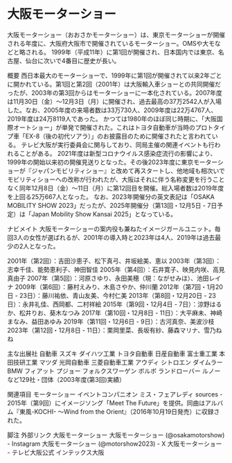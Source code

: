 # 大阪モーターショー

大阪モーターショー（おおさかモーターショー）は、東京モーターショーが開催される年度に、大阪府大阪市で開催されているモーターショー。OMSや大モなどと略される。
1999年（平成11年）に第1回が開催され、日本国内では東京、名古屋、仙台に次いで4番目に歴史が長い。

概要
西日本最大のモーターショーで、1999年に第1回が開催されて以来2年ごとに開かれている。第1回と第2回（2001年）は大阪輸入車ショーとの共同開催だったが、2003年の第3回からはモーターショーに一本化されている。2007年度は11月30日（金）～12月3日（月）に開催され、過去最高の37万2542人が入場した。なお、2005年度の来場者数は33万730人、2009年度は22万4767人、2019年度は24万8119人であった。
かつては1980年のほぼ同じ時期に、「大阪国際オートショー」が単発で開催された。これはトヨタ自動車が当時のプロトタイプ車「EX-8（後の初代ソアラ）」のお披露目のために開催されたと言われている。
テレビ大阪が実行委員会に関与しており、同局主催の関連イベントも行われることがある。
2021年度は新型コロナウイルス感染症流行の影響により、1999年の開始以来初の開催見送りとなった。その後2023年度に東京モーターショーが『ジャパンモビリティショー』と改めて再スタートし、他地域も相次いでモビリティショーへの改称が行われたが、大阪はそれに伴う名称変更を行うことなく同年12月8日（金）～11日（月）に第12回目を開催。総入場者数は2019年度を上回る25万667人となった。
なお、2023年開催分の英文表記は「OSAKA MOBILITY SHOW 2023」だったが、2025年開催分（第13回・12月5日 - 7日予定）は「Japan Mobility Show Kansai 2025」となっている。

ナビメイト
大阪モーターショーの案内役も兼ねたイメージガールユニット。毎回3人の女性が選ばれるが、2001年の導入時と2023年は4人、2019年は過去最少の2人となった。

2001年（第2回）：吉田沙恵子、松下真弓、井坂絵美、恵以
2003年（第3回）：志幸千佳、能勢恵利子、神田智佳
2005年（第4回）：石井寛子、映見内咲、高見真由子
2007年（第5回）：河原さゆり、永田美穂（現：ながせみほ）、池田レイナ
2009年（第6回）：藤村えみり、木島さやか、仲川蘭
2012年（第7回・1月20日 - 23日）：藤川祐依、青山友美、今村仁美
2013年（第8回・12月20日 - 23日）：永井礼佳、西岡都、二村祥絵
2015年（第9回・12月4日 - 7日）：涼野はるか、松井りお、葵木なつみ
2017年（第10回・12月8日 - 11日）：大平麻未、神崎まなみ、益田あゆみ
2019年（第11回・12月6日 - 9日）：古河真奈、美波沙枝
2023年（第12回・12月8日 - 11日）：栗岡里菜、長坂有紗、藤森マリナ、雪乃ねね

主な出展社
自動車
スズキ
ダイハツ工業
トヨタ自動車
日産自動車
富士重工業
本田技研工業
マツダ
光岡自動車
三菱自動車工業
アウディ
シトロエン
ダイムラー
BMW
フィアット
プジョー
フォルクスワーゲン
ボルボ
ランドローバー
ルノー
など129社・団体（2003年度(第3回)実績）

関連項目
モーターショー
イベントコンパニオン
ミス・フェアレディ
sources - 2015年（第9回）にイメージソング「Meet The Future」を提供。同曲はアルバム『東風-KOCHI- 〜Wind from the Orient』（2016年10月19日発売）に収録された。

脚注
外部リンク
大阪モーターショー
大阪モーターショー (@osakamotorshow) - Instagram
大阪モーターショー (@motorshow2023) - X
大阪モーターショー - テレビ大阪公式
インテックス大阪